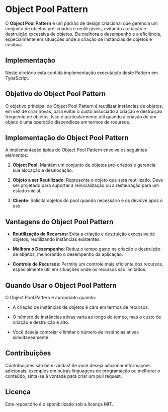 # Object Pool Pattern

O **Object Pool Pattern** é um padrão de design criacional que gerencia um conjunto de objetos pré-criados e reutilizáveis, evitando a criação e destruição excessiva de objetos. Ele melhora o desempenho e a eficiência, especialmente em situações onde a criação de instâncias de objetos é custosa.

## Implementação

Neste diretório está contida implementação executação deste Pattern em TypeScript.

## Objetivo do Object Pool Pattern

O objetivo principal do Object Pool Pattern é reutilizar instâncias de objetos, em vez de criar novas, para evitar o custo associado à criação e destruição frequente de objetos. Isso é particularmente útil quando a criação de um objeto é uma operação dispendiosa em termos de recursos.

## Implementação do Object Pool Pattern

A implementação típica do Object Pool Pattern envolve os seguintes elementos:

1. **Object Pool**: Mantém um conjunto de objetos pré-criados e gerencia sua alocação e desalocação.

2. **Objeto a ser Reutilizado**: Representa o objeto que será reutilizado. Deve ser projetado para suportar a reinicialização ou a restauração para um estado inicial.

3. **Cliente**: Solicita objetos do pool quando necessário e os devolve após o uso.

## Vantagens do Object Pool Pattern

- **Reutilização de Recursos**: Evita a criação e destruição excessiva de objetos, reutilizando instâncias existentes.

- **Melhora o Desempenho**: Reduz o tempo gasto na criação e destruição de objetos, melhorando o desempenho da aplicação.

- **Controle de Recursos**: Permite um controle mais eficiente dos recursos, especialmente útil em situações onde os recursos são limitados.

## Quando Usar o Object Pool Pattern

O Object Pool Pattern é apropriado quando:

- A criação de instâncias de objetos é cara em termos de recursos.

- O número de instâncias ativas varia ao longo do tempo, mas o custo de criação e destruição é alto.

- Você deseja controlar e limitar o número de instâncias ativas simultaneamente.

## Contribuições

Contribuições são bem-vindas! Se você deseja adicionar informações adicionais, exemplos em outras linguagens de programação ou melhorar o conteúdo, sinta-se à vontade para criar um pull request.

## Licença

Este repositório é disponibilizado sob a licença MIT.
